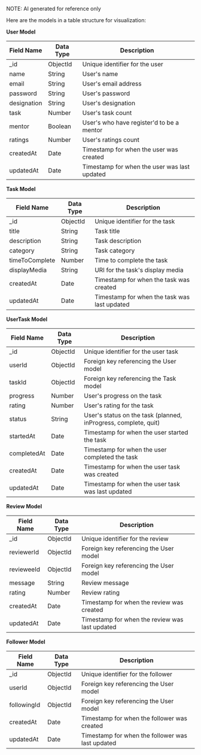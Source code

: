 NOTE: AI generated for reference only

Here are the models in a table structure for visualization:

**User Model**

| Field Name  | Data Type | Description                                  |
| ----------- | --------- | -------------------------------------------- |
| \_id        | ObjectId  | Unique identifier for the user               |
| name        | String    | User's name                                  |
| email       | String    | User's email address                         |
| password    | String    | User's password                              |
| designation | String    | User's designation                           |
| task        | Number    | User's task count                            |
| mentor      | Boolean   | User's who have register'd to be a mentor    |
| ratings     | Number    | User's ratings count                         |
| createdAt   | Date      | Timestamp for when the user was created      |
| updatedAt   | Date      | Timestamp for when the user was last updated |

**Task Model**

| Field Name     | Data Type | Description                                  |
| -------------- | --------- | -------------------------------------------- |
| \_id           | ObjectId  | Unique identifier for the task               |
| title          | String    | Task title                                   |
| description    | String    | Task description                             |
| category       | String    | Task category                                |
| timeToComplete | Number    | Time to complete the task                    |
| displayMedia   | String    | URI for the task's display media             |
| createdAt      | Date      | Timestamp for when the task was created      |
| updatedAt      | Date      | Timestamp for when the task was last updated |

**UserTask Model**

| Field Name  | Data Type | Description                                                     |
| ----------- | --------- | --------------------------------------------------------------- |
| \_id        | ObjectId  | Unique identifier for the user task                             |
| userId      | ObjectId  | Foreign key referencing the User model                          |
| taskId      | ObjectId  | Foreign key referencing the Task model                          |
| progress    | Number    | User's progress on the task                                     |
| rating      | Number    | User's rating for the task                                      |
| status      | String    | User's status on the task (planned, inProgress, complete, quit) |
| startedAt   | Date      | Timestamp for when the user started the task                    |
| completedAt | Date      | Timestamp for when the user completed the task                  |
| createdAt   | Date      | Timestamp for when the user task was created                    |
| updatedAt   | Date      | Timestamp for when the user task was last updated               |

**Review Model**

| Field Name | Data Type | Description                                    |
| ---------- | --------- | ---------------------------------------------- |
| \_id       | ObjectId  | Unique identifier for the review               |
| reviewerId | ObjectId  | Foreign key referencing the User model         |
| revieweeId | ObjectId  | Foreign key referencing the User model         |
| message    | String    | Review message                                 |
| rating     | Number    | Review rating                                  |
| createdAt  | Date      | Timestamp for when the review was created      |
| updatedAt  | Date      | Timestamp for when the review was last updated |

**Follower Model**

| Field Name  | Data Type | Description                                      |
| ----------- | --------- | ------------------------------------------------ |
| \_id        | ObjectId  | Unique identifier for the follower               |
| userId      | ObjectId  | Foreign key referencing the User model           |
| followingId | ObjectId  | Foreign key referencing the User model           |
| createdAt   | Date      | Timestamp for when the follower was created      |
| updatedAt   | Date      | Timestamp for when the follower was last updated |
